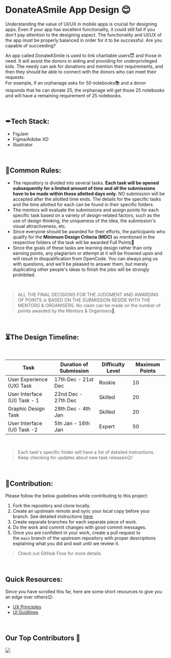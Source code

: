 # DonateASmile App Design 😊

Understanding the value of UI/UX in mobile apps is crucial for designing apps. Even if your app has excellent functionality, it could still fail if you don't pay attention to the designing aspect. The functionality and UI/UX of the app must be properly balanced in order for it to be successful. Are you capable of succeeding?

An app called DonateASmile is used to link charitable users😇 and those in need. It will assist the donors in aiding and providing for underprivileged kids. The needy can ask for donations and mention their requirements, and then they should be able to connect with the donors who can meet their requests. 
</br>
For example, if an orphanage asks for 50 notebooks📚 and a donor responds that he can donate 25, the orphanage will get those 25 notebooks and will have a remaining requirement of 25 notebooks.

</br>

## ✒Tech Stack:

- FigJam
- Figma/Adobe XD
- Illustrator

</br>

## 🧾Common Rules:

- The repository is divided into several tasks. **Each task will be opened subsequently for a limited amount of time and all the submissions have to be made within those allotted days only.** NO submission will be accepted after the allotted time ends. The details for the specific tasks and the time allotted for each can be found in their specific folders.
- The mentors will evaluate the submissions and assign points for each specific task based on a variety of design-related factors, such as the use of design thinking, the uniqueness of the idea, the submission's visual attractiveness, etc.
- Since everyone should be awarded for their efforts, the participants who qualify for the **Minimum Design Criteria (MDC)** as mentioned in the respective folders of the task will be awarded Full Points🎉
- Since the goals of these tasks are learning design rather than only earning points, any plagiarism or attempt at it will be frowned upon and will result in disqualification from OpenCode. You can always ping us with questions, and we'll be pleased to answer them, but merely duplicating other people's ideas to finish the jobs will be strongly prohibited.


</br>

> ALL THE FINAL DECISIONS FOR THE JUDGMENT AND AWARDING OF POINTS ⚖️ BASED ON THE SUBMISSION RESIDE WITH THE MENTORS & ORGANISERS.
No claim can be made on the number of points awarded by the Mentors & Organisers🙂.

</br>

## ⏳The Design Timeline:

</br>

| Task             | Duration of Submission                                              | Difficulty Level      | Maximum Points    |
| ----------------- | ------------------------------------------------------------------ | ---------------------- | ----------------- |
| User Experience (UX) Task | 17th Dec - 21st Dec | Rookie | 10 |
| User Interface (UI) Task - 1 | 22nd Dec - 27th Dec | Skilled | 20 |
| Graphic Design Task | 28th Dec - 4th Jan |  Skilled | 20 |
| User Interface (UI) Task -2 | 5th Jan - 16th Jan | Expert | 50 |


</br>

> Each task's specific folder will have a list of detailed instructions. Keep checking for updates about new task releases😉!

</br>

## 📩Contribution:

Please follow the below guidelines while contributing to this project:

1. Fork the repository and clone locally.
2. Create an upstream remote and sync your local copy before your branch. See detailed instructions [here](https://help.github.com/articles/syncing-a-fork).
3. Create separate branches for each separate piece of work.
4. Do the work and commit changes with good commit messages.
5. Once you are confident in your work, create a pull request to the `main` branch of the upstream repository with proper descriptions explaining what you did and wait until we review it.

> Check out GitHub Flow for more details.


</br>

## Quick Resources:

Since you have scrolled this far, here are some short resources to give you an edge over others😉:

- [UX Principles](https://lawsofux.com/)
- [UI Guidlines](https://www.youtube.com/playlist?list=PLDtHAiqIa4wa5MBbE_XDoqY51sAkQnkjt)

</br>          
          
## Our Top Contributors 💛
<img src="https://contrib.rocks/image?repo=opencodeiiita/DonateASmile"/>
